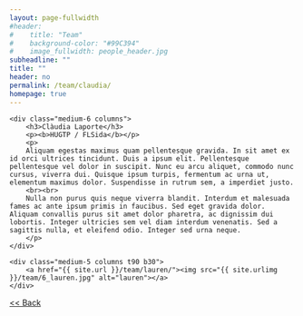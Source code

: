 ```yaml
---
layout: page-fullwidth
#header:
#    title: "Team"
#    background-color: "#99C394"
#    image_fullwidth: people_header.jpg
subheadline: ""
title: ""
header: no
permalink: /team/claudia/
homepage: true
---
```



<div class="row t30">

	<div class="medium-6 columns">
		<h3>Clàudia Laporte</h3>
		<p><b>HUGTP / FLSida</b></p>
		<p>
		Aliquam egestas maximus quam pellentesque gravida. In sit amet ex id orci ultrices tincidunt. Duis a ipsum elit. Pellentesque pellentesque vel dolor in suscipit. Nunc eu arcu aliquet, commodo nunc cursus, viverra dui. Quisque ipsum turpis, fermentum ac urna ut, elementum maximus dolor. Suspendisse in rutrum sem, a imperdiet justo.
		<br><br>
		Nulla non purus quis neque viverra blandit. Interdum et malesuada fames ac ante ipsum primis in faucibus. Sed eget gravida dolor. Aliquam convallis purus sit amet dolor pharetra, ac dignissim dui lobortis. Integer ultricies sem vel diam interdum venenatis. Sed a sagittis nulla, et eleifend odio. Integer sed urna neque.
		</p>
	</div>

	<div class="medium-5 columns t90 b30">
		<a href="{{ site.url }}/team/lauren/"><img src="{{ site.urlimg }}/team/6_lauren.jpg" alt="lauren"></a>
	</div>

</div>


<a class="button left r15 tiny radius" href="{{ site.url }}/team/"> << Back</a>
